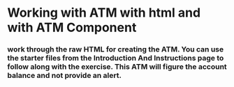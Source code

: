 # Working with ATM with html and with ATM Component

### work through the raw HTML for creating the ATM. You can use the starter files from the Introduction And Instructions page to follow along with the exercise.  This ATM will figure the account balance and not provide an alert.  
